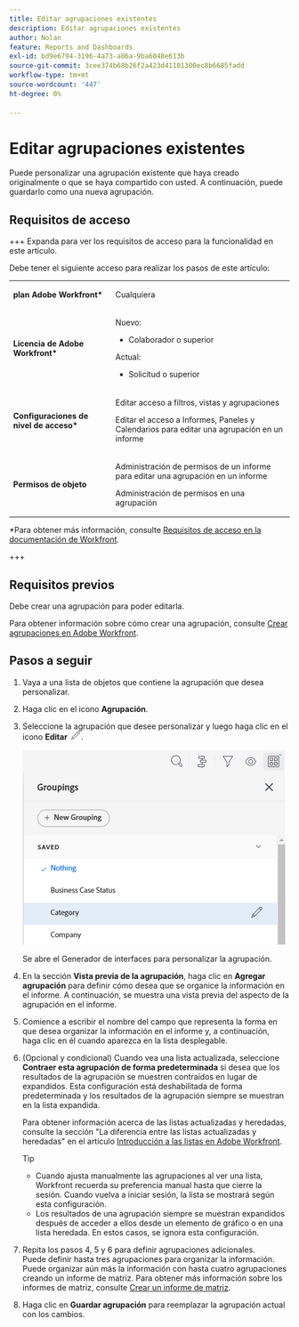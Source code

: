 ```yaml
---
title: Editar agrupaciones existentes
description: Editar agrupaciones existentes
author: Nolan
feature: Reports and Dashboards
exl-id: bd9e6794-3196-4a73-a86a-9ba6048e613b
source-git-commit: 3cee374b68b26f2a423d41101300ec8b6685fadd
workflow-type: tm+mt
source-wordcount: '447'
ht-degree: 0%

---
```


# Editar agrupaciones existentes

<!-- Audited: 11/2024 -->

<!--NOTE: This is the third part of a former article split in 3: two how-tos and one reference article about creating and customizing groupings)-->

Puede personalizar una agrupación existente que haya creado originalmente o que se haya compartido con usted. A continuación, puede guardarlo como una nueva agrupación.

## Requisitos de acceso

+++ Expanda para ver los requisitos de acceso para la funcionalidad en este artículo.

Debe tener el siguiente acceso para realizar los pasos de este artículo:

<table style="table-layout:auto"> 
 <col> 
 <col> 
 <tbody> 
  <tr> 
   <td role="rowheader"><strong>plan Adobe Workfront*</strong></td> 
   <td> <p>Cualquiera</p> </td> 
  </tr> 
  <tr> 
   <td role="rowheader"><strong>Licencia de Adobe Workfront*</strong></td> 
   <td> 
      <p>Nuevo:</p>
         <ul>
         <li><p>Colaborador o superior</p></li>
         </ul>
      <p>Actual:</p>
         <ul>
         <li><p>Solicitud o superior</p></li>
         </ul>
   </td>
  </tr> 
  <tr> 
   <td role="rowheader"><strong>Configuraciones de nivel de acceso*</strong></td> 
   <td> <p>Editar acceso a filtros, vistas y agrupaciones</p> <p>Editar el acceso a Informes, Paneles y Calendarios para editar una agrupación en un informe</p></td> 
  </tr> 
  <tr> 
   <td role="rowheader"><strong>Permisos de objeto</strong></td> 
   <td> <p>Administración de permisos de un informe para editar una agrupación en un informe</p> <p>Administración de permisos en una agrupación</p></td> 
  </tr> 
 </tbody> 
</table>

*Para obtener más información, consulte [Requisitos de acceso en la documentación de Workfront](/help/quicksilver/administration-and-setup/add-users/access-levels-and-object-permissions/access-level-requirements-in-documentation.md).

+++

## Requisitos previos

Debe crear una agrupación para poder editarla.

Para obtener información sobre cómo crear una agrupación, consulte [Crear agrupaciones en Adobe Workfront](../../../reports-and-dashboards/reports/reporting-elements/create-groupings.md).

## Pasos a seguir

1. Vaya a una lista de objetos que contiene la agrupación que desea personalizar.
1. Haga clic en el icono **Agrupación**.
1. Seleccione la agrupación que desee personalizar y luego haga clic en el icono **Editar** ![Editar icono](assets/edit-icon.png).

   ![Seleccione el icono de edición.](assets/customizegrouping-nwe-standard-350x291.png)

   Se abre el Generador de interfaces para personalizar la agrupación.

1. En la sección **Vista previa de la agrupación**, haga clic en **Agregar agrupación** para definir cómo desea que se organice la información en el informe. A continuación, se muestra una vista previa del aspecto de la agrupación en el informe.

1. Comience a escribir el nombre del campo que representa la forma en que desea organizar la información en el informe y, a continuación, haga clic en él cuando aparezca en la lista desplegable.
1. (Opcional y condicional) Cuando vea una lista actualizada, seleccione **Contraer esta agrupación de forma predeterminada** si desea que los resultados de la agrupación se muestren contraídos en lugar de expandidos. Esta configuración está deshabilitada de forma predeterminada y los resultados de la agrupación siempre se muestran en la lista expandida.

   Para obtener información acerca de las listas actualizadas y heredadas, consulte la sección &quot;La diferencia entre las listas actualizadas y heredadas&quot; en el artículo [Introducción a las listas en Adobe Workfront](../../../workfront-basics/navigate-workfront/use-lists/view-items-in-a-list.md).

   <!--
   <p data-mc-conditions="QuicksilverOrClassic.Quicksilver,QuicksilverOrClassic.Draft mode">(NOTE: the tips repeat in the Create grouping article and Common uses of text mode)</p>
   -->

   >[!TIP]
   >
   >* Cuando ajusta manualmente las agrupaciones al ver una lista, Workfront recuerda su preferencia manual hasta que cierre la sesión. Cuando vuelva a iniciar sesión, la lista se mostrará según esta configuración.
   >* Los resultados de una agrupación siempre se muestran expandidos después de acceder a ellos desde un elemento de gráfico o en una lista heredada. En estos casos, se ignora esta configuración.

1. Repita los pasos 4, 5 y 6 para definir agrupaciones adicionales.\
   Puede definir hasta tres agrupaciones para organizar la información. Puede organizar aún más la información con hasta cuatro agrupaciones creando un informe de matriz. Para obtener más información sobre los informes de matriz, consulte [Crear un informe de matriz](../../../reports-and-dashboards/reports/creating-and-managing-reports/create-matrix-report.md).

1. Haga clic en **Guardar agrupación** para reemplazar la agrupación actual con los cambios.
